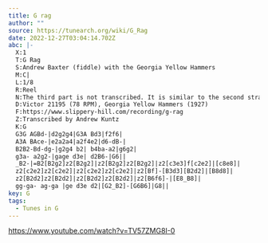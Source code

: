 ```yaml
---
title: G rag
author: ""
source: https://tunearch.org/wiki/G_Rag
date: 2022-12-27T03:04:14.702Z
abc: |-
  X:1
  T:G Rag
  S:Andrew Baxter (fiddle) with the Georgia Yellow Hammers
  M:C|
  L:1/8
  R:Reel
  N:The third part is not transcribed. It is similar to the second strain. 
  D:Victor 21195 (78 RPM), Georgia Yellow Hammers (1927)
  F:https://www.slippery-hill.com/recording/g-rag
  Z:Transcribed by Andrew Kuntz
  K:G
  G3G AGBd-|d2g2g4|G3A Bd3|f2f6|
  A3A BAce-|e2a2a4|a2f4e2|d6-dB-|
  B2B2-Bd-dg-|g2g4 b2| b4ba-a2|g6g2|
  g3a- a2g2-|gage d3e| d2B6-|G6||
  _B2-|=B2[B2g2]z2[B2g2]|z2[B2g2]z2[B2g2]|z2[c3e3]f[c2e2]|[c8e8]|
  z2[c2e2]z2[c2e2]|z2[c2e2]z2[c2e2]|z2[Bf]-[B3d3][B2d2]|[B8d8]|
  z2[B2d2]z2[B2d2]|z2[B2d2]z2[B2d2]|z2[B6f6]-|[E8_B8]|
  gg-ga- ag-ga |ge d3e d2|[G2_B2]-[G6B6]|G8||
key: G
tags:
  - Tunes in G
---
```

https://www.youtube.com/watch?v=TV57ZMG8I-0
